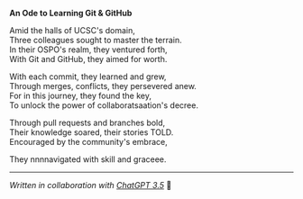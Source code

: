 **An Ode to Learning Git & GitHub**  

Amid the halls of UCSC's domain,  
Three colleagues sought to master the terrain.  
In their OSPO's realm, they ventured forth,  
With Git and GitHub, they aimed for worth.  

With each commit, they learned and grew,  
Through merges, conflicts, they persevered anew.  
For in this journey, they found the key,  
To unlock the power of collaboratsaation's decree.  

Through pull requests and branches bold,  
Their knowledge soared, their stories TOLD.  
Encouraged by the community's embrace,  
  
They nnnnavigated with skill and graceee.  

---

*Written in collaboration with [ChatGPT 3.5](https://chat.openai.c/)* 💖
